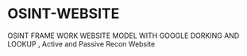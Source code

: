 # OSINT-WEBSITE
OSINT FRAME WORK WEBSITE MODEL WITH GOOGLE DORKING AND LOOKUP , Active and Passive Recon Website
